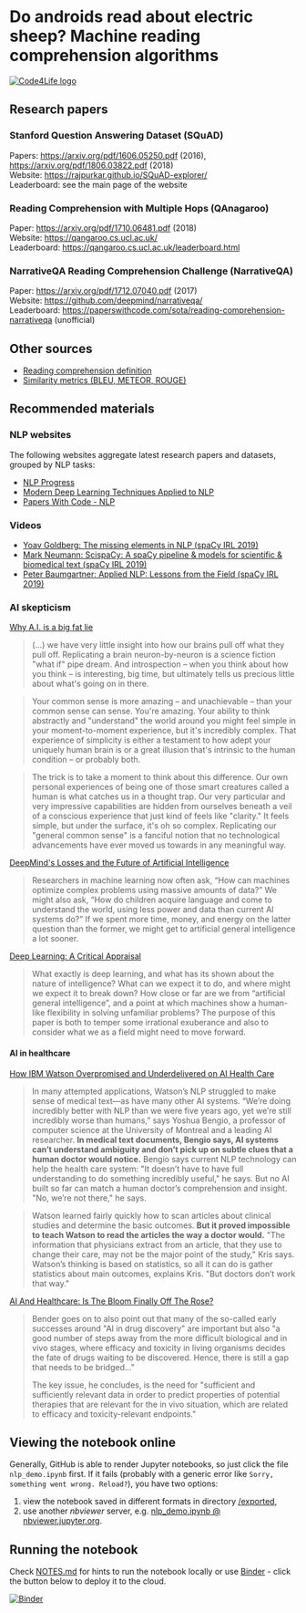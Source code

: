 # Do androids read about electric sheep? Machine reading comprehension algorithms

[![Code4Life logo](https://code4life.pl/assets/images/code4life-logo.png)](https://it.roche.pl/)

## Research papers

### Stanford Question Answering Dataset (SQuAD)

Papers: https://arxiv.org/pdf/1606.05250.pdf (2016), https://arxiv.org/pdf/1806.03822.pdf (2018)  
Website: https://rajpurkar.github.io/SQuAD-explorer/  
Leaderboard: see the main page of the website

### Reading Comprehension with Multiple Hops (QAnagaroo)

Paper: https://arxiv.org/pdf/1710.06481.pdf (2018)  
Website: https://qangaroo.cs.ucl.ac.uk/  
Leaderboard: https://qangaroo.cs.ucl.ac.uk/leaderboard.html

### NarrativeQA Reading Comprehension Challenge (NarrativeQA)

Paper: https://arxiv.org/pdf/1712.07040.pdf (2017)  
Website: https://github.com/deepmind/narrativeqa/  
Leaderboard: https://paperswithcode.com/sota/reading-comprehension-narrativeqa (unofficial)

## Other sources

- [Reading comprehension definition](https://en.wikipedia.org/wiki/Reading_comprehension)
- [Similarity metrics (BLEU, METEOR, ROUGE)](https://medium.com/explorations-in-language-and-learning/metrics-for-nlg-evaluation-c89b6a781054)

## Recommended materials

### NLP websites

The following websites aggregate latest research papers and datasets, grouped by NLP tasks:

- [NLP Progress](http://nlpprogress.com/)
- [Modern Deep Learning Techniques Applied to NLP](https://nlpoverview.com/)
- [Papers With Code - NLP](https://paperswithcode.com/area/natural-language-processing)

### Videos

- [Yoav Goldberg: The missing elements in NLP (spaCy IRL 2019)](https://youtu.be/e12danHhlic)
- [Mark Neumann: ScispaCy: A spaCy pipeline & models for scientific & biomedical text (spaCy IRL 2019)](https://youtu.be/2_HSKDALwuw)
- [Peter Baumgartner: Applied NLP: Lessons from the Field (spaCy IRL 2019)](https://youtu.be/QRGMJWwOU94)

### AI skepticism

[Why A.I. is a big fat lie](https://bigthink.com/technology-innovation/why-a-i-is-a-big-fat-lie)

> (...) we have very little insight into how our brains pull off what they pull off.
> Replicating a brain neuron-by-neuron is a science fiction "what if" pipe dream.
> And introspection – when you think about how you think – is interesting, big time,
> but ultimately tells us precious little about what's going on in there.

> Your common sense is more amazing – and unachievable – than your common sense can
> sense. You're amazing. Your ability to think abstractly and "understand" the world
> around you might feel simple in your moment-to-moment experience, but it's incredibly
> complex. That experience of simplicity is either a testament to how adept your
> uniquely human brain is or a great illusion that's intrinsic to the human
> condition – or probably both.

> The trick is to take a moment to think about this difference. Our own personal experiences
> of being one of those smart creatures called a human is what catches us in a thought trap.
> Our very particular and very impressive capabilities are hidden from ourselves beneath
> a veil of a conscious experience that just kind of feels like "clarity." It feels simple,
> but under the surface, it's oh so complex. Replicating our "general common sense" is
> a fanciful notion that no technological advancements have ever moved us towards in any
> meaningful way.

[DeepMind's Losses and the Future of Artificial Intelligence](https://www.wired.com/story/deepminds-losses-future-artificial-intelligence/)

> Researchers in machine learning now often ask, “How can machines optimize complex problems
> using massive amounts of data?” We might also ask, “How do children acquire language and
> come to understand the world, using less power and data than current AI systems do?” If
> we spent more time, money, and energy on the latter question than the former, we might
> get to artificial general intelligence a lot sooner.

[Deep Learning: A Critical Appraisal](https://arxiv.org/pdf/1801.00631v1.pdf)

> What exactly is deep learning, and what has its shown about the nature of intelligence?
> What can we expect it to do, and where might we expect it to break down? How close or
> far are we from “artificial general intelligence”, and a point at which machines show a
> human-like flexibility in solving unfamiliar problems? The purpose of this paper is both
> to temper some irrational exuberance and also to consider what we as a field might need
> to move forward.

#### AI in healthcare

[How IBM Watson Overpromised and Underdelivered on AI Health Care](https://spectrum.ieee.org/biomedical/diagnostics/how-ibm-watson-overpromised-and-underdelivered-on-ai-health-care)

> In many attempted applications, Watson’s NLP struggled to make sense of medical text—as
> have many other AI systems. “We’re doing incredibly better with NLP than we were five years
> ago, yet we’re still incredibly worse than humans,” says Yoshua Bengio, a professor of
> computer science at the University of Montreal and a leading AI researcher. **In medical
> text documents, Bengio says, AI systems can’t understand ambiguity and don’t pick up on
> subtle clues that a human doctor would notice.** Bengio says current NLP technology can
> help the health care system: "It doesn’t have to have full understanding to do something
> incredibly useful," he says. But no AI built so far can match a human doctor’s comprehension
> and insight. "No, we’re not there," he says.

> Watson learned fairly quickly how to scan articles about clinical studies and determine
> the basic outcomes. **But it proved impossible to teach Watson to read the articles 
> the way a doctor would.** "The information that physicians extract from an article, that
> they use to change their care, may not be the major point of the study," Kris says.
> Watson’s thinking is based on statistics, so all it can do is gather statistics about
> main outcomes, explains Kris. "But doctors don’t work that way."

[AI And Healthcare: Is The Bloom Finally Off The Rose?](https://www.forbes.com/sites/davidshaywitz/2019/08/23/ai-and-healthcare-is-the-bloom-finally-off-the-rose/amp/)

> Bender goes on to also point out that many of the so-called early successes around
> "AI in drug discovery" are important but also "a good number of steps away from the more
> difficult biological and in vivo stages, where efficacy and toxicity in living organisms
> decides the fate of drugs waiting to be discovered. Hence, there is still a gap that
> needs to be bridged…"
>
> The key issue, he concludes, is the need for "sufficient and sufficiently relevant data
> in order to predict properties of potential therapies that are relevant for the in vivo
> situation, which are related to efficacy and toxicity-relevant endpoints."

## Viewing the notebook online

Generally, GitHub is able to render Jupyter notebooks, so just click the file `nlp_demo.ipynb`
first. If it fails (probably with a generic error like `Sorry, something went wrong. Reload?`),
you have two options:

1. view the notebook saved in different formats in directory [/exported](/exported),
2. use another _nbviewer_ server, e.g.
   [nlp_demo.ipynb @ nbviewer.jupyter.org](https://nbviewer.jupyter.org/github/grzenkom/do-androids-read/blob/master/nlp_demo.ipynb).

## Running the notebook

Check [NOTES.md](NOTES.md) for hints to run the notebook locally or use
[Binder](https://mybinder.org/) - click the button below to deploy it to the cloud.

[![Binder](https://mybinder.org/badge_logo.svg)](https://mybinder.org/v2/gh/grzenkom/do-androids-read/master?filepath=nlp_demo.ipynb)
